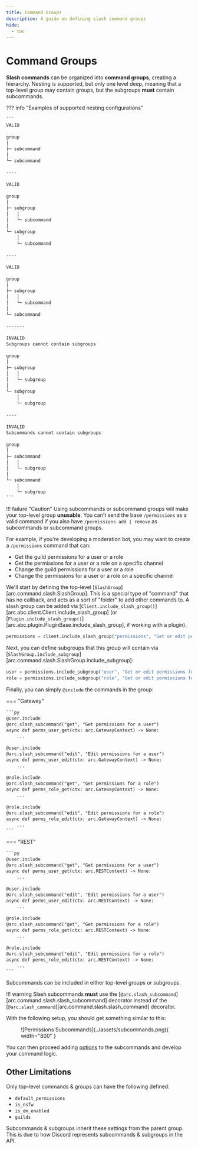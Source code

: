 ```yaml
---
title: Command Groups
description: A guide on defining slash command groups
hide:
  - toc
---
```


# Command Groups

**Slash commands** can be organized into **command groups**, creating a hierarchy. Nesting is supported, but only one level deep, meaning that a top-level group may contain groups, but the subgroups **must** contain subcommands.

??? info "Examples of supported nesting configurations"

    ```
    VALID

    group
    │
    ├─ subcommand
    │
    └─ subcommand

    ----

    VALID

    group
    │
    ├─ subgroup
    │   │
    │   └─ subcommand
    │
    └─ subgroup
        │
        └─ subcommand

    ----

    VALID

    group
    │
    ├─ subgroup
    │   │
    │   └─ subcommand
    │
    └─ subcommand

    -------

    INVALID
    Subgroups cannot contain subgroups

    group
    │
    ├─ subgroup
    │   │
    │   └─ subgroup
    │
    └─ subgroup
        │
        └─ subgroup

    ----

    INVALID
    Subcommands cannot contain subgroups

    group
    │
    ├─ subcommand
    │   │
    │   └─ subgroup
    │
    └─ subcommand
        │
        └─ subgroup
    ```

!!! failure "Caution"
    Using subcommands or subcommand groups will make your top-level group **unusable**. You can't send the base `/permissions` as a valid command if you also have `/permissions add | remove` as subcommands or subcommand groups.

For example, if you're developing a moderation bot, you may want to create a `/permissions` command that can:

- Get the guild permissions for a user or a role
- Get the permissions for a user or a role on a specific channel
- Change the guild permissions for a user or a role
- Change the permissions for a user or a role on a specific channel

We'll start by defining the top-level [`SlashGroup`][arc.command.slash.SlashGroup]. This is a special type of "command" that has no
callback, and acts as a sort of "folder" to add other commands to. A slash group can be added via [`Client.include_slash_group()`][arc.abc.client.Client.include_slash_group] (or [`Plugin.include_slash_group()`][arc.abc.plugin.PluginBase.include_slash_group], if working with a plugin).

```py
permissions = client.include_slash_group("permissions", "Get or edit permissions for a user or role")
```

Next, you can define subgroups that this group will contain via [`SlashGroup.include_subgroup`][arc.command.slash.SlashGroup.include_subgroup]:

```py
user = permissions.include_subgroup("user", "Get or edit permissions for a user")
role = permissions.include_subgroup("role", "Get or edit permissions for a role")
```

Finally, you can simply `@include` the commands in the group:

=== "Gateway"

    ```py
    @user.include
    @arc.slash_subcommand("get", "Get permissions for a user")
    async def perms_user_get(ctx: arc.GatewayContext) -> None:
        ...

    @user.include
    @arc.slash_subcommand("edit", "Edit permissions for a user")
    async def perms_user_edit(ctx: arc.GatewayContext) -> None:
        ...

    @role.include
    @arc.slash_subcommand("get", "Get permissions for a role")
    async def perms_role_get(ctx: arc.GatewayContext) -> None:
        ...

    @role.include
    @arc.slash_subcommand("edit", "Edit permissions for a role")
    async def perms_role_edit(ctx: arc.GatewayContext) -> None:
        ...
    ```

=== "REST"

    ```py
    @user.include
    @arc.slash_subcommand("get", "Get permissions for a user")
    async def perms_user_get(ctx: arc.RESTContext) -> None:
        ...

    @user.include
    @arc.slash_subcommand("edit", "Edit permissions for a user")
    async def perms_user_edit(ctx: arc.RESTContext) -> None:
        ...

    @role.include
    @arc.slash_subcommand("get", "Get permissions for a role")
    async def perms_role_get(ctx: arc.RESTContext) -> None:
        ...

    @role.include
    @arc.slash_subcommand("edit", "Edit permissions for a role")
    async def perms_role_edit(ctx: arc.RESTContext) -> None:
        ...
    ```

Subcommands can be included in either top-level groups or subgroups.

!!! warning
    Slash subcommands **must** use the [`@arc.slash_subcommand`][arc.command.slash.slash_subcommand] decorator
    instead of the [`@arc.slash_command`][arc.command.slash.slash_command] decorator.

With the following setup, you should get something similar to this:

<figure markdown>
  ![Permissions Subcommands](../assets/subcommands.png){ width="800" }
  <figcaption></figcaption>
</figure>

You can then proceed adding [options](./options.md) to the subcommands and develop your command logic.

## Other Limitations

Only top-level commands & groups can have the following defined:

- `default_permissions`
- `is_nsfw`
- `is_dm_enabled`
- `guilds`

Subcommands & subgroups inherit these settings from the parent group. This is due to how Discord represents subcommands & subgroups in the API.
